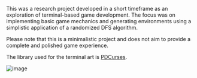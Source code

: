 This was a research project developed in a short timeframe as an exploration of terminal-based game development. The focus was on implementing basic game mechanics and generating environments using a simplistic application of a randomized DFS algorithm.

Please note that this is a minimalistic project and does not aim to provide a complete and polished game experience.

The library used for the terminal art is [PDCurses](https://github.com/wmcbrine/PDCurses/tree/master).


![image](https://github.com/bearbearsbarebear/terminal_tales/assets/69819027/bd562619-51b4-4fa2-92ec-c9c467c94f5e)
